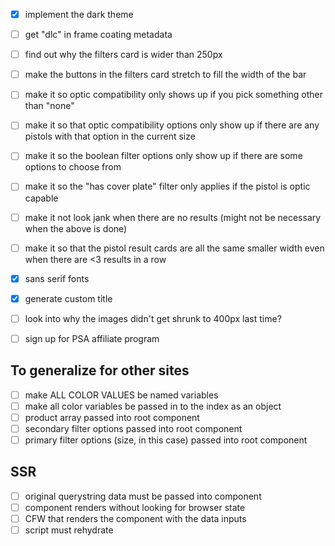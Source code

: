 - [x] implement the dark theme
- [ ] get "dlc" in frame coating metadata
- [ ] find out why the filters card is wider than 250px
- [ ] make the buttons in the filters card stretch to fill the width of the bar
- [ ] make it so optic compatibility only shows up if you pick something other than "none"
- [ ] make it so that optic compatibility options only show up if there are any pistols with that option in the current size
- [ ] make it so the boolean filter options only show up if there are some options to choose from
- [ ] make it so the "has cover plate" filter only applies if the pistol is optic capable
- [ ] make it not look jank when there are no results (might not be necessary when the above is done)
- [ ] make it so that the pistol result cards are all the same smaller width even when there are <3 results in a row
- [x] sans serif fonts
- [x] generate custom title
- [ ] look into why the images didn't get shrunk to 400px last time?
- [ ] sign up for PSA affiliate program


## To generalize for other sites

- [ ] make ALL COLOR VALUES be named variables
- [ ] make all color variables be passed in to the index as an object
- [ ] product array passed into root component
- [ ] secondary filter options passed into root component
- [ ] primary filter options (size, in this case) passed into root component

## SSR

- [ ] original querystring data must be passed into component
- [ ] component renders without looking for browser state
- [ ] CFW that renders the component with the data inputs
- [ ] script must rehydrate
